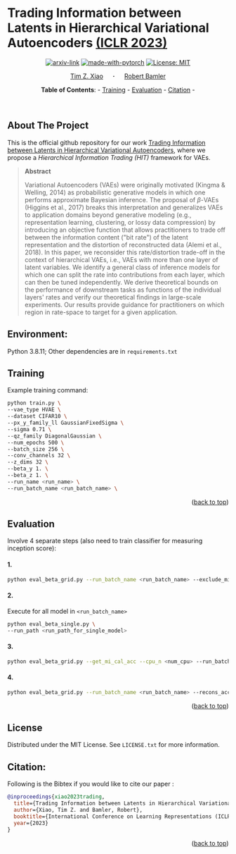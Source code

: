 # Trading Information between Latents in Hierarchical Variational Autoencoders [(ICLR 2023)](https://openreview.net/forum?id=eWtMdr6yCmL)

<div align="center">

  [![arxiv-link](https://img.shields.io/badge/Paper-PDF-red?style=flat&logo=arXiv&logoColor=red)](http://arxiv.org/abs/2302.04855)
  [![made-with-pytorch](https://img.shields.io/badge/Made%20with-PyTorch-brightgreen)](https://pytorch.org/)
  [![License: MIT](https://img.shields.io/badge/License-MIT-yellow.svg)](https://opensource.org/licenses/MIT)

  <a href="http://timx.me" target="_blank">Tim&nbsp;Z.&nbsp;Xiao</a> &emsp; <b>&middot;</b> &emsp;
  <a href="https://robamler.github.io" target="_blank">Robert&nbsp;Bamler</a> 
</div>

<div align="center">

**Table of Contents**: - <a href="#training">Training</a> - <a href="#evaluation">Evaluation</a> - <a href="#citation">Citation</a> -

</div>
<br>

## About The Project
This is the official github repository for our work [Trading Information between Latents in Hierarchical Variational Autoencoders](http://arxiv.org/abs/2302.04855), where we propose a _Hierarchical Information Trading (HIT)_ framework for VAEs.

> **Abstract**
>
> Variational Autoencoders (VAEs) were originally motivated (Kingma & Welling, 2014) as probabilistic generative models in which one performs approximate Bayesian inference. The proposal of $\beta$-VAEs (Higgins et al., 2017) breaks this interpretation and generalizes VAEs to application domains beyond generative modeling (e.g., representation learning, clustering, or lossy data compression) by introducing an objective function that allows practitioners to trade off between the information content ("bit rate") of the latent representation and the distortion of reconstructed data (Alemi et al., 2018). In this paper, we reconsider this rate/distortion trade-off in the context of hierarchical VAEs, i.e., VAEs with more than one layer of latent variables. We identify a general class of inference models for which one can split the rate into contributions from each layer, which can then be tuned independently. We derive theoretical bounds on the performance of downstream tasks as functions of the individual layers' rates and verify our theoretical findings in large-scale experiments. Our results provide guidance for practitioners on which region in rate-space to target for a given application.

## Environment: 

Python 3.8.11;
Other dependencies are in `requirements.txt`


## Training

Example training command:
```bash
python train.py \
--vae_type HVAE \
--dataset CIFAR10 \
--px_y_family_ll GaussianFixedSigma \
--sigma 0.71 \
--qz_family DiagonalGaussian \
--num_epochs 500 \
--batch_size 256 \
--conv_channels 32 \
--z_dims 32 \
--beta_y 1. \
--beta_z 1. \
--run_name <run_name> \
--run_batch_name <run_batch_name> \
```

<p align="right">(<a href="#top">back to top</a>)</p>

## Evaluation
Involve 4 separate steps (also need to train classifier for measuring inception score):

#### 1.
```bash
python eval_beta_grid.py --run_batch_name <run_batch_name> --exclude_mi --with_classifier
```

#### 2.
Execute for all model in `<run_batch_name>`
```bash
python eval_beta_single.py \
--run_path <run_path_for_single_model> 
```

#### 3.
```bash
python eval_beta_grid.py --get_mi_cal_acc --cpu_n <num_cpu> --run_batch_name <run_batch_name> 
```

#### 4.
```bash
python eval_beta_grid.py --run_batch_name <run_batch_name> --recons_acc
```

<p align="right">(<a href="#top">back to top</a>)</p>

## License
Distributed under the MIT License. See `LICENSE.txt` for more information.

## Citation:
Following is the Bibtex if you would like to cite our paper :

```bibtex
@inproceedings{xiao2023trading,
  title={Trading Information between Latents in Hierarchical Variational Autoencoders},
  author={Xiao, Tim Z. and Bamler, Robert},
  booktitle={International Conference on Learning Representations (ICLR)},
  year={2023}
}
```

<p align="right">(<a href="#top">back to top</a>)</p>